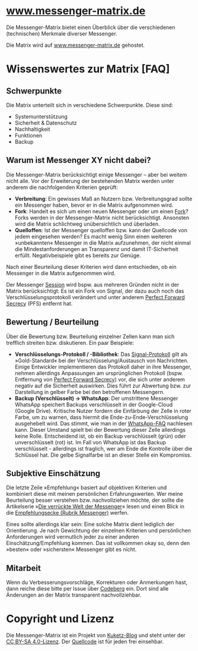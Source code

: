 # www.messenger-matrix.de

Die Messenger-Matrix bietet einen Überblick über die verschiedenen (technischen) Merkmale diverser Messenger. 

Die Matrix wird auf <a href="https://www.messenger-matrix.de/">www.messenger-matrix.de</a> gehostet.

# Wissenswertes zur Matrix [FAQ] 

## Schwerpunkte

Die Matrix unterteilt sich in verschiedene Schwerpunkte. Diese sind:
* Systemunterstützung
* Sicherheit & Datenschutz
* Nachhaltigkeit
* Funktionen
* Backup

## Warum ist Messenger XY nicht dabei?

Die Messenger-Matrix berücksichtigt einige Messenger – aber bei weitem nicht alle. Vor der Erweiterung der bestehenden Matrix werden unter anderem die nachfolgenden Kriterien geprüft:

* **Verbreitung**: Ein gewisses Maß an Nutzern bzw. Verbreitungsgrad sollte ein Messenger haben, bevor er in die Matrix aufgenommen wird.
* **Fork**: Handelt es sich um einen neuen Messenger oder um einen <a href="https://de.wikipedia.org/wiki/Fork">Fork</a>? Forks werden in der Messenger-Matrix nicht berücksichtigt. Ansonsten wird die Matrix schlichtweg unübersichtlich und überladen.
* **Quelloffen**: Ist der Messenger quelloffen bzw. kann der Quellcode von jedem eingesehen werden? Es macht wenig Sinn einen weiteren »unbekannten« Messenger in die Matrix aufzunehmen, der nicht einmal die Mindestanforderungen an Transparenz und damit IT-Sicherheit erfüllt. Negativbeispiele gibt es bereits zur Genüge.

Nach einer Beurteilung dieser Kriterien wird dann entschieden, ob ein Messenger in die Matrix aufgenommen wird.

Der Messenger <a href="https://getsession.org/">Session</a> wird bspw. aus mehreren Gründen nicht in der Matrix berücksichtigt: Es ist ein Fork von Signal, der dazu auch noch das Verschlüsselungsprotokoll verändert und unter anderem <a href="https://de.wikipedia.org/wiki/Perfect_Forward_Secrecy">Perfect Forward Secrecy</a> (PFS) entfernt hat. 

## Bewertung / Beurteilung

Über die Bewertung bzw. Beurteilung einzelner Zellen kann man sich trefflich streiten bzw. diskutieren. Ein paar Beispiele:

* **Verschlüsselungs-Protokoll / -Bibliothek**: Das <a href="https://de.wikipedia.org/wiki/Signal-Protokoll">Signal-Protokoll</a> gilt als »Gold-Standard« bei der Verschlüsselung/Austausch von Nachrichten. Einige Entwickler implementieren das Protokoll daher in ihre Messenger, nehmen allerdings Anpassungen am ursprünglichen Protokoll (bspw. Entfernung von <a href="https://de.wikipedia.org/wiki/Perfect_Forward_Secrecy">Perfect Forward Secrecy</a>) vor, die sich unter anderem negativ auf die Sicherheit auswirken. Dies führt zur Abwertung bzw. zur Darstellung in gelber Farbe bei den betroffenen Messengern.
* **Backup (Verschlüsselt) -> WhatsApp**: Der umstrittene Messenger WhatsApp speichert Backups verschlüsselt in der Google-Cloud (Google Drive). Kritische Nutzer fordern die Einfärbung der Zelle in roter Farbe, um zu warnen, dass hiermit die Ende-zu-Ende-Verschlüsselung ausgehebelt wird. Das stimmt, wie man in der <a href="https://faq.whatsapp.com/android/chats/about-google-drive-backups/?lang=de">WhatsApp-FAQ</a> nachlesen kann. Dieser Umstand spielt bei der Bewertung dieser Zelle allerdings keine Rolle. Entscheidend ist, ob ein Backup verschlüsselt (grün) oder unverschlüsselt (rot) ist. Im Fall von WhatsApp ist das Backup verschlüsselt - allerdings ist fraglich, wer am Ende die Kontrolle über die Schlüssel hat. Die gelbe Signalfarbe ist an dieser Stelle ein Kompromiss.

## Subjektive Einschätzung 

Die letzte Zeile »Empfehlung« basiert auf objektiven Kriterien und kombiniert diese mit meinen persönlichen Erfahrungswerten. Wer meine Beurteilung besser verstehen bzw. nachvollziehen möchte, der sollte die Artikelserie »<a href="https://www.kuketz-blog.de/die-verrueckte-welt-der-messenger-messenger-teil1/">Die verrückte Welt der Messenger</a>« lesen und einen Blick in die <a href="https://www.kuketz-blog.de/empfehlungsecke/#messenger">Empfehlungsecke (Rubrik Messenger)</a> werfen.

Eines sollte allerdings klar sein: Eine solche Matrix dient lediglich der Orientierung. Je nach Gewichtung der einzelnen Kriterien und persönlichen Anforderungen wird vermutlich jeder zu einer anderen Einschätzung/Empfehlung kommen. Das ist vollkommen okay so, denn den »besten« oder »sichersten« Messenger gibt es nicht.

## Mitarbeit

Wenn du Verbesserungsvorschläge, Korrekturen oder Anmerkungen hast, dann reiche diese bitte per Issue über <a href="https://codeberg.org/kuketzblog/www.messenger-matrix.de">Codeberg</a> ein. Dort sind alle Änderungen an der Matrix transparent nachvollziehbar.

# Copyright und Lizenz

Die Messenger-Matrix ist ein Projekt von <a href="https://www.kuketz-blog.de/">Kuketz-Blog</a> und steht unter der <a href="https://creativecommons.org/licenses/by-sa/4.0/deed.de">CC BY-SA 4.0-Lizenz</a>. Der <a href="https://codeberg.org/kuketzblog/www.messenger-matrix.de">Quellcode</a> ist für jeden frei einsehbar. 